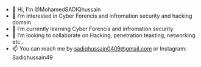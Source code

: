 - 👋 Hi, I’m @MohamedSADIQhussain
- 👀 I’m interested in Cyber Forencis and infromation security and hacking domain
- 🌱 I’m currently learning Cyber Forencis and infromation security
- 💞️ I’m looking to collaborate on Hacking, penetration teasting, networking etc..
- 📫 You can reach me by sadiqhussain0409@gmail.com or  Instagram: Sadiqhussain49

<!---
MohamedSADIQhussain/MohamedSADIQhussain is a ✨ special ✨ repository because its `README.md` (this file) appears on your GitHub profile.
You can click the Preview link to take a look at your changes.
--->
